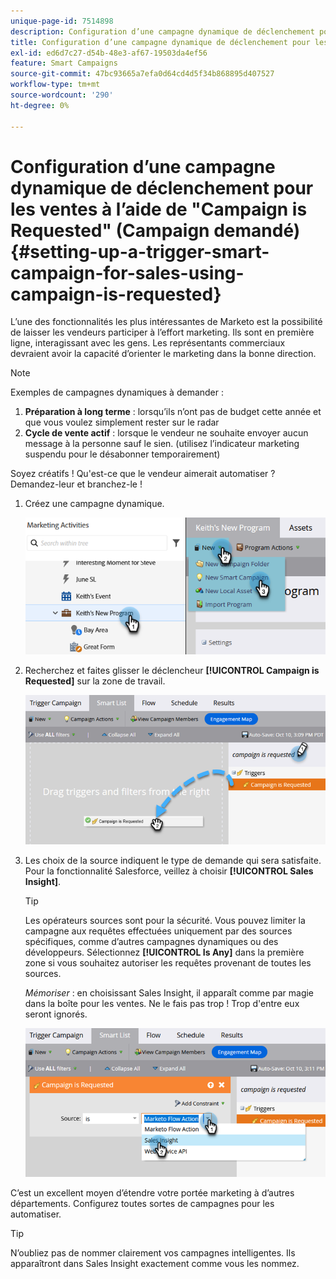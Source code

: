 ```yaml
---
unique-page-id: 7514898
description: Configuration d’une campagne dynamique de déclenchement pour les ventes à l’aide de "Campaign is Requested" - Documents Marketo - Documentation du produit
title: Configuration d’une campagne dynamique de déclenchement pour les ventes à l’aide de "Campaign is Requested" (Campaign demandé)
exl-id: ed6d7c27-d54b-48e3-af67-19503da4ef56
feature: Smart Campaigns
source-git-commit: 47bc93665a7efa0d64cd4d5f34b868895d407527
workflow-type: tm+mt
source-wordcount: '290'
ht-degree: 0%

---
```


# Configuration d’une campagne dynamique de déclenchement pour les ventes à l’aide de &quot;Campaign is Requested&quot; (Campaign demandé) {#setting-up-a-trigger-smart-campaign-for-sales-using-campaign-is-requested}

L’une des fonctionnalités les plus intéressantes de Marketo est la possibilité de laisser les vendeurs participer à l’effort marketing. Ils sont en première ligne, interagissant avec les gens. Les représentants commerciaux devraient avoir la capacité d’orienter le marketing dans la bonne direction.

>[!NOTE]
>
>Exemples de campagnes dynamiques à demander :
>
>1. **Préparation à long terme** : lorsqu’ils n’ont pas de budget cette année et que vous voulez simplement rester sur le radar
>1. **Cycle de vente actif** : lorsque le vendeur ne souhaite envoyer aucun message à la personne sauf le sien. (utilisez l’indicateur marketing suspendu pour le désabonner temporairement)
>
>Soyez créatifs ! Qu&#39;est-ce que le vendeur aimerait automatiser ? Demandez-leur et branchez-le !

1. Créez une campagne dynamique.

   ![](assets/setting-up-a-trigger-smart-campaign-for-sales-1.png)

1. Recherchez et faites glisser le déclencheur **[!UICONTROL Campaign is Requested]** sur la zone de travail.

   ![](assets/setting-up-a-trigger-smart-campaign-for-sales-2.png)

1. Les choix de la source indiquent le type de demande qui sera satisfaite. Pour la fonctionnalité Salesforce, veillez à choisir **[!UICONTROL Sales Insight]**.

   >[!TIP]
   >
   >Les opérateurs sources sont pour la sécurité. Vous pouvez limiter la campagne aux requêtes effectuées uniquement par des sources spécifiques, comme d’autres campagnes dynamiques ou des développeurs. Sélectionnez **[!UICONTROL Is Any]** dans la première zone si vous souhaitez autoriser les requêtes provenant de toutes les sources.
   >
   >_Mémoriser_ : en choisissant Sales Insight, il apparaît comme par magie dans la boîte pour les ventes. Ne le fais pas trop ! Trop d&#39;entre eux seront ignorés.

   ![](assets/setting-up-a-trigger-smart-campaign-for-sales-3.png)

C’est un excellent moyen d’étendre votre portée marketing à d’autres départements. Configurez toutes sortes de campagnes pour les automatiser.

>[!TIP]
>
>N’oubliez pas de nommer clairement vos campagnes intelligentes. Ils apparaîtront dans Sales Insight exactement comme vous les nommez.
